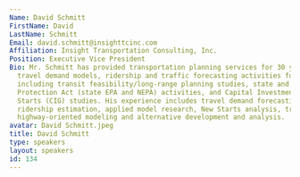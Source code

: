 ```yaml
---
Name: David Schmitt
FirstName: David
LastName: Schmitt
Email: david.schmitt@insighttcinc.com
Affiliation: Insight Transportation Consulting, Inc.
Position: Executive Vice President
Bio: Mr. Schmitt has provided transportation planning services for 30 years. He manages
  travel demand models, ridership and traffic forecasting activities for projects
  including transit feasibility/long-range planning studies, state and National Environmental
  Protection Act (state EPA and NEPA) activities, and Capital Investment Grant/New
  Starts (CIG) studies. His experience includes travel demand forecasting, transit
  ridership estimation, applied model research, New Starts analysis, traffic- and
  highway-oriented modeling and alternative development and analysis.
avatar: David Schmitt.jpeg
title: David Schmitt
type: speakers
layout: speakers
id: 134
---
```

